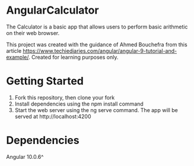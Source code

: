 # AngularCalculator

The Calculator is a basic app that allows users to perform basic arithmetic on their web browser.

This project was created with the guidance of Ahmed Bouchefra from this article https://www.techiediaries.com/angular/angular-9-tutorial-and-example/. Created for learning purposes only.

# Getting Started
1) Fork this repository, then clone your fork
2) Install dependencies using the npm install command
3) Start the web server using the ng serve command. The app will be served at http://localhost:4200

# Dependencies

Angular 10.0.6^
